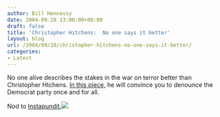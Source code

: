 ```yaml
---
author: Bill Hennessy
date: 2004-09-28 13:00:00+00:00
draft: false
title: 'Christopher Hitchens:  No one says it better'
layout: blog
url: /2004/09/28/christopher-hitchens-no-one-says-it-better/
categories:
- Latest
---
```


No one alive describes the stakes in the war on terror better than Christopher Htchens.  [In this piece,](https://www.slate.com/id/2107193/) he will convince you to denounce the Democrat party once and for all.  
  
Nod to [Instapundit.](https://www.instapundit.com/)![](https://blog.billhennessy.com/aggbug.aspx?PostID=543)

